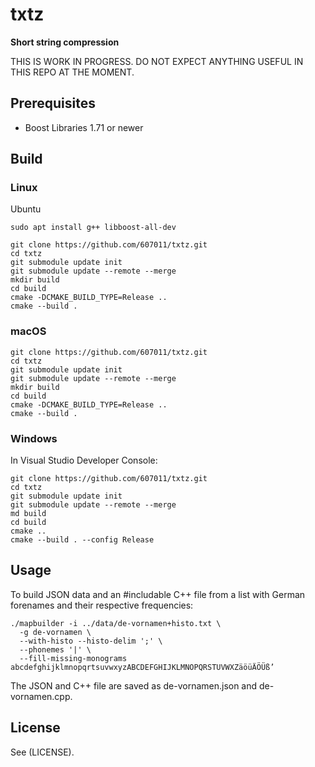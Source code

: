 # txtz

**Short string compression**

THIS IS WORK IN PROGRESS. DO NOT EXPECT ANYTHING USEFUL IN THIS REPO AT THE MOMENT.



## Prerequisites

- Boost Libraries 1.71 or newer

## Build 

### Linux

Ubuntu

```
sudo apt install g++ libboost-all-dev
```

```
git clone https://github.com/607011/txtz.git
cd txtz
git submodule update init
git submodule update --remote --merge
mkdir build
cd build
cmake -DCMAKE_BUILD_TYPE=Release ..
cmake --build .
```

### macOS

```
git clone https://github.com/607011/txtz.git
cd txtz
git submodule update init
git submodule update --remote --merge
mkdir build
cd build
cmake -DCMAKE_BUILD_TYPE=Release ..
cmake --build .
```


### Windows

In Visual Studio Developer Console:

```
git clone https://github.com/607011/txtz.git
cd txtz
git submodule update init
git submodule update --remote --merge
md build
cd build
cmake ..
cmake --build . --config Release
```


## Usage

To build JSON data and an #includable C++ file from a list with German forenames and their respective frequencies:

```
./mapbuilder -i ../data/de-vornamen+histo.txt \
  -g de-vornamen \
  --with-histo --histo-delim ';' \
  --phonemes '|' \
  --fill-missing-monograms abcdefghijklmnopqrtsuvwxyzABCDEFGHIJKLMNOPQRSTUVWXZäöüÄÖÜß’
```

The JSON and C++ file are saved as de-vornamen.json and de-vornamen.cpp.



## License

See (LICENSE).
